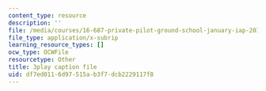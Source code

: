 ```yaml
---
content_type: resource
description: ''
file: /media/courses/16-687-private-pilot-ground-school-january-iap-2019/df7ed0116d97515ab3f7dcb2229117f8_Th2N_rDfkDw.vtt
file_type: application/x-subrip
learning_resource_types: []
ocw_type: OCWFile
resourcetype: Other
title: 3play caption file
uid: df7ed011-6d97-515a-b3f7-dcb2229117f8
---
```

